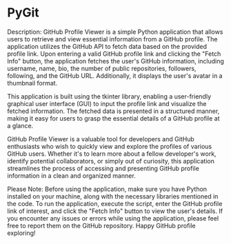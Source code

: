 # PyGit
Description:
GitHub Profile Viewer is a simple Python application that allows users to retrieve and view essential information from a GitHub profile. The application utilizes the GitHub API to fetch data based on the provided profile link. Upon entering a valid GitHub profile link and clicking the "Fetch Info" button, the application fetches the user's GitHub information, including username, name, bio, the number of public repositories, followers, following, and the GitHub URL. Additionally, it displays the user's avatar in a thumbnail format.

This application is built using the tkinter library, enabling a user-friendly graphical user interface (GUI) to input the profile link and visualize the fetched information. The fetched data is presented in a structured manner, making it easy for users to grasp the essential details of a GitHub profile at a glance.

GitHub Profile Viewer is a valuable tool for developers and GitHub enthusiasts who wish to quickly view and explore the profiles of various GitHub users. Whether it's to learn more about a fellow developer's work, identify potential collaborators, or simply out of curiosity, this application streamlines the process of accessing and presenting GitHub profile information in a clean and organized manner.

Please Note:
Before using the application, make sure you have Python installed on your machine, along with the necessary libraries mentioned in the code. To run the application, execute the script, enter the GitHub profile link of interest, and click the "Fetch Info" button to view the user's details. If you encounter any issues or errors while using the application, please feel free to report them on the GitHub repository. Happy GitHub profile exploring!
